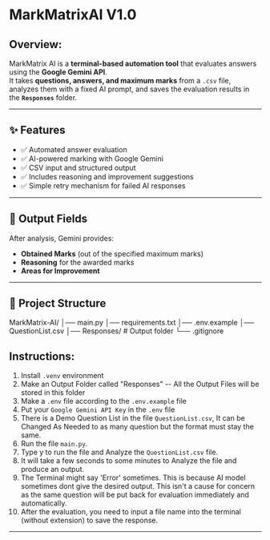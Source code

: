 # MarkMatrixAI V1.0

## Overview:
MarkMatrix AI is a **terminal-based automation tool** that evaluates answers using the **Google Gemini API**.  
It takes **questions, answers, and maximum marks** from a `.csv` file, analyzes them with a fixed AI prompt, and saves the evaluation results in the **`Responses`** folder.  

---

## ✨ Features
- ✅ Automated answer evaluation  
- ✅ AI-powered marking with Google Gemini  
- ✅ CSV input and structured output  
- ✅ Includes reasoning and improvement suggestions  
- ✅ Simple retry mechanism for failed AI responses  

---

## 📌 Output Fields
After analysis, Gemini provides:
- **Obtained Marks** (out of the specified maximum marks)  
- **Reasoning** for the awarded marks  
- **Areas for Improvement**  

---

## 📂 Project Structure
MarkMatrix-AI/
│── main.py
│── requirements.txt
│── .env.example
│── QuestionList.csv
│── Responses/ # Output folder
└── .gitignore




## Instructions:
1. Install `.venv` environment
2. Make an Output Folder called "Responses" -- All the Output Files will be stored in this folder
3. Make a `.env` file according to the `.env.example` file
4. Put your `Google Gemini API Key` in the `.env` file
5. There is a Demo Question List in the file `QuestionList.csv`, It can be Changed As Needed to as many question but the format must stay the same.
6. Run the file `main.py`.
7. Type y to run the file and Analyze the `QuestionList.csv` file.
8. It will take a few seconds to some minutes to Analyze the file and produce an output.
9. The Terminal might say 'Error' sometimes. This is because AI model sometimes dont give the desired output. This isn't a cause for concern as the same question will be put back for evaluation immediately and automatically.
10. After the evaluation, you need to input a file name into the terminal (without extension) to save the response.
---
